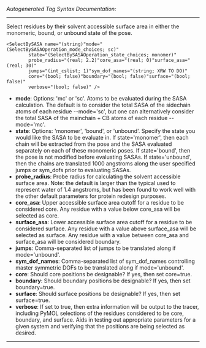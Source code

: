 _Autogenerated Tag Syntax Documentation:_

---
Select residues by their solvent accessible surface area in either the monomeric, bound, or unbound state of the pose.

```
<SelectBySASA name="(string)"mode="(SelectBySASAOperation_mode_choices; sc)"
        state="(SelectBySASAOperation_state_choices; monomer)"
        probe_radius="(real; 2.2)"core_asa="(real; 0)"surface_asa="(real; 30)"
        jumps="(int_cslist; 1)"sym_dof_names="(string; XRW TO DO)"
        core="(bool; false)"boundary="(bool; false)"surface="(bool; false)"
        verbose="(bool; false)" />
```

-   **mode**: Options: 'mc' or 'sc'. Atoms to be evaluated during the SASA calculation. The default is to consider the total SASA of the sidechain atoms of each residue --mode='sc', but one can alternatively consider the total SASA of the mainchain + CB atoms of each residue --mode='mc'.
-   **state**: Options: 'monomer', 'bound', or 'unbound'. Specify the state you would like the SASA to be evaluate in. If state='monomer', then each chain will be extracted from the pose and the SASA evaluated separately on each of these monomeric poses. If state='bound', then the pose is not modified before evaluating SASAs. If state='unbound', then the chains are translated 1000 angstroms along the user specified jumps or sym_dofs prior to evaluating SASAs.
-   **probe_radius**: Probe radius for calculating the solvent accessible surface area. Note: the default is larger than the typical used to represent water of 1.4 angstroms, but has been found to work well with the other default parameters for protein redesign purposes.
-   **core_asa**: Upper accessible surface area cutoff for a residue to be considered core. Any residue with a value below core_asa will be selected as core.
-   **surface_asa**: Lower accessible surface area cutoff for a residue to be considered surface. Any residue with a value above surface_asa will be selected as surface. Any residue with a value between core_asa and surface_asa will be considered boundary.
-   **jumps**: Comma-separated list of jumps to be translated along if mode='unbound'.
-   **sym_dof_names**: Comma-separated list of sym_dof_names controlling master symmetric DOFs to be translated along if mode='unbound'.
-   **core**: Should core positions be designable? If yes, then set core=true.
-   **boundary**: Should boundary positions be designable? If yes, then set boundary=true.
-   **surface**: Should surface positions be designable? If yes, then set surface=true.
-   **verbose**: If set to true, then extra information will be output to the tracer, including PyMOL selections of the residues considered to be core, boundary, and surface. Aids in testing out appropriate parameters for a given system and verifying that the positions are being selected as desired.

---
